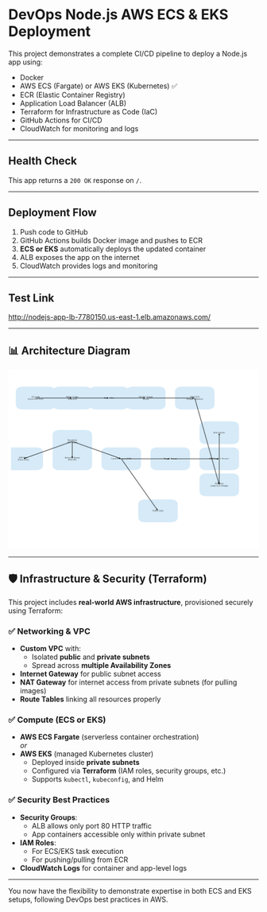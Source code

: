 # DevOps Node.js AWS ECS & EKS Deployment

This project demonstrates a complete CI/CD pipeline to deploy a Node.js app using:

- Docker  
- AWS ECS (Fargate) or AWS EKS (Kubernetes) ✅  
- ECR (Elastic Container Registry)  
- Application Load Balancer (ALB)  
- Terraform for Infrastructure as Code (IaC)  
- GitHub Actions for CI/CD  
- CloudWatch for monitoring and logs  

---

## Health Check

This app returns a `200 OK` response on `/`.

---

## Deployment Flow

1. Push code to GitHub  
2. GitHub Actions builds Docker image and pushes to ECR  
3. **ECS or EKS** automatically deploys the updated container  
4. ALB exposes the app on the internet  
5. CloudWatch provides logs and monitoring  

---

## Test Link  
http://nodejs-app-lb-7780150.us-east-1.elb.amazonaws.com/

---

## 📊 Architecture Diagram

![Full DevOps AWS Pipeline](./full_devops_aws_pipeline.png)

---

## 🛡️ Infrastructure & Security (Terraform)

This project includes **real-world AWS infrastructure**, provisioned securely using Terraform:

### ✅ Networking & VPC
- **Custom VPC** with:
  - Isolated **public** and **private subnets**
  - Spread across **multiple Availability Zones**
- **Internet Gateway** for public subnet access
- **NAT Gateway** for internet access from private subnets (for pulling images)
- **Route Tables** linking all resources properly

### ✅ Compute (ECS or EKS)
- **AWS ECS Fargate** (serverless container orchestration)  
  _or_  
- **AWS EKS** (managed Kubernetes cluster)
  - Deployed inside **private subnets**
  - Configured via **Terraform** (IAM roles, security groups, etc.)
  - Supports `kubectl`, `kubeconfig`, and Helm

### ✅ Security Best Practices
- **Security Groups**:
  - ALB allows only port 80 HTTP traffic
  - App containers accessible only within private subnet
- **IAM Roles**:
  - For ECS/EKS task execution
  - For pushing/pulling from ECR
- **CloudWatch Logs** for container and app-level logs

---

You now have the flexibility to demonstrate expertise in both ECS and EKS setups, following DevOps best practices in AWS.

